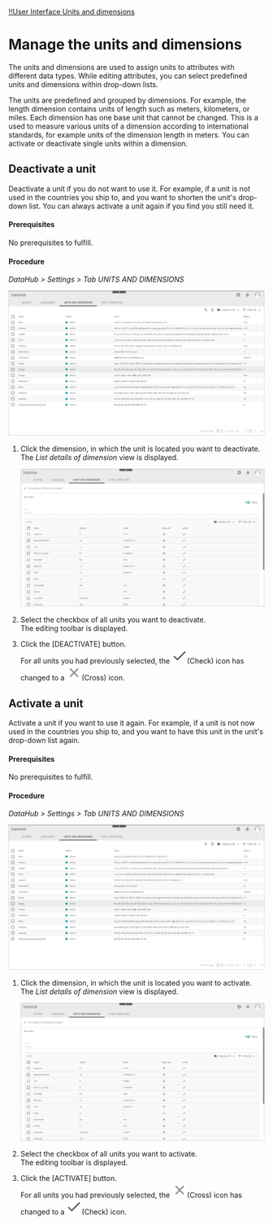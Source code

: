 [!!User Interface Units and dimensions](../UserInterface/03c_UnitsDimensions.md)


# Manage the units and dimensions

The units and dimensions are used to assign units to attributes with different data types. While editing attributes, you can select predefined units and dimensions within drop-down lists.   

The units are predefined and grouped by dimensions.  For example, the length dimension contains units of length such as meters, kilometers, or miles. Each dimension has one base unit that cannot be changed. This is a used to measure various units of a dimension according to international standards, for example units of the dimension length in meters. You can activate or deactivate single units within a dimension.


## Deactivate a unit

Deactivate a unit if you do not want to use it. For example, if a unit is not used in the countries you ship to, and you want to shorten the unit's drop-down list. You can always activate a unit again if you find you still need it.

#### Prerequisites

No prerequisites to fulfill.

#### Procedure

*DataHub > Settings > Tab UNITS AND DIMENSIONS*

![Units and dimensions](../../Assets/Screenshots/DataHub/Settings/UnitsDimensions/UnitsDimensions.png "[Units and dimensions]")

1. Click the dimension, in which the unit is located you want to deactivate.   
   The *List details of dimension* view is displayed. 

   ![Units](../../Assets/Screenshots/DataHub/Settings/UnitsDimensions/DetailListDimension.png "[Units]")

2. Select the checkbox of all units you want to deactivate.   
  The editing toolbar is displayed.

3. Click the [DEACTIVATE] button.   
   For all units you had previously selected, the ![Check](../../Assets/Icons/Check.png "[Check]")(Check) icon has changed to a ![Cross](../../Assets/Icons/Cross02.png "[Cross]")(Cross) icon.


## Activate a unit

Activate a unit if you want to use it again. For example, if a unit is not now used in the countries you ship to, and you want to have this unit in the unit's drop-down list again.

#### Prerequisites

No prerequisites to fulfill.

#### Procedure

*DataHub > Settings > Tab UNITS AND DIMENSIONS*

![Units and dimensions](../../Assets/Screenshots/DataHub/Settings/UnitsDimensions/UnitsDimensions.png "[Units and dimensions]")

1. Click the dimension, in which the unit is located you want to activate.   
   The *List details of dimension* view is displayed. 

   ![Units](../../Assets/Screenshots/DataHub/Settings/UnitsDimensions/DetailListDimension.png "[Units]")

2. Select the checkbox of all units you want to activate.   
  The editing toolbar is displayed.

3. Click the [ACTIVATE] button.   
   For all units you had previously selected, the ![Cross](../../Assets/Icons/Cross02.png "[Cross]")(Cross) icon has changed to a ![Check](../../Assets/Icons/Check.png "[Check]")(Check) icon.

